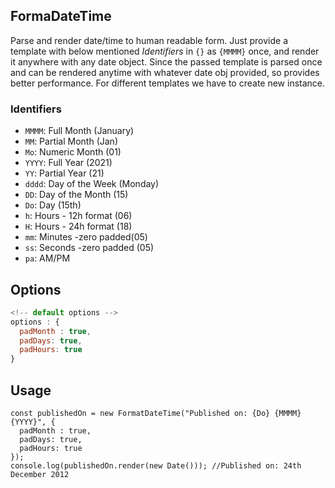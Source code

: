 ## FormaDateTime

Parse and render date/time to human readable form. Just provide a template with below mentioned *Identifiers* in `{}` as `{MMMM}` once, and render it anywhere with any date object. Since the passed template is parsed once and can be rendered anytime with whatever date obj provided, so provides better performance. For different templates we have to create new instance.

### Identifiers
- `MMMM`: Full Month (January)
- `MM`: Partial Month (Jan)
- `Mo`: Numeric Month (01)
- `YYYY`: Full Year (2021)
- `YY`: Partial Year (21)
- `dddd`: Day of the Week (Monday)
- `DD`: Day of the Month (15)
- `Do`: Day (15th)
- `h`: Hours - 12h format (06)
- `H`: Hours - 24h format (18)
- `mm`: Minutes -zero padded(05)
- `ss`: Seconds -zero padded (05)
- `pa`: AM/PM


## Options
```js
<!-- default options -->
options : {
  padMonth : true,
  padDays: true,
  padHours: true
}
```
## Usage
```
const publishedOn = new FormatDateTime("Published on: {Do} {MMMM} {YYYY}", {
  padMonth : true,
  padDays: true,
  padHours: true
});
console.log(publishedOn.render(new Date())); //Published on: 24th December 2012
```
